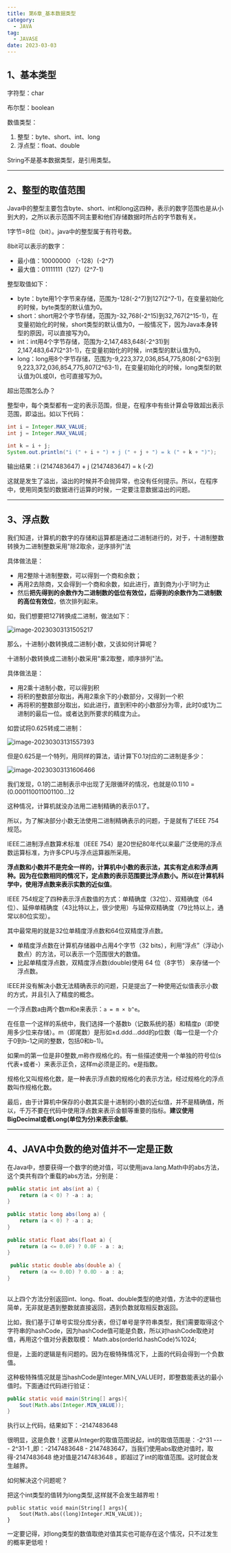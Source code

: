 ```yaml
---
title: 第6章_基本数据类型
category:
  - JAVA
tag: 
  - JAVASE
date: 2023-03-03
---
```


<!-- more -->

## 1、基本类型

字符型：char

布尔型：boolean

数值类型：

1. 整型：byte、short、int、long
2. 浮点型：float、double

String不是基本数据类型，是引用类型。

---

## 2、整型的取值范围

Java中的整型主要包含byte、short、int和long这四种，表示的数字范围也是从小到大的，之所以表示范围不同主要和他们存储数据时所占的字节数有关。

1字节=8位（bit）。java中的整型属于有符号数。

8bit可以表示的数字：

- 最小值：10000000 （-128）(-2^7)
- 最大值：01111111（127）(2^7-1)

整型取值如下：

- byte：byte用1个字节来存储，范围为-128(-2^7)到127(2^7-1)，在变量初始化的时候，byte类型的默认值为0。
- short：short用2个字节存储，范围为-32,768(-2^15)到32,767(2^15-1)，在变量初始化的时候，short类型的默认值为0，一般情况下，因为Java本身转型的原因，可以直接写为0。
- int：int用4个字节存储，范围为-2,147,483,648(-2^31)到2,147,483,647(2^31-1)，在变量初始化的时候，int类型的默认值为0。
- long：long用8个字节存储，范围为-9,223,372,036,854,775,808(-2^63)到9,223,372,036,854,775,807(2^63-1)，在变量初始化的时候，long类型的默认值为0L或0l，也可直接写为0。

超出范围怎么办？

整型中，每个类型都有一定的表示范围，但是，在程序中有些计算会导致超出表示范围，即溢出。如以下代码：

```java
int i = Integer.MAX_VALUE;
int j = Integer.MAX_VALUE;
 
int k = i + j;
System.out.println("i (" + i + ") + j (" + j + ") = k (" + k + ")");
```

输出结果：i (2147483647) + j (2147483647) = k (-2)

这就是发生了溢出，溢出的时候并不会抛异常，也没有任何提示。所以，在程序中，使用同类型的数据进行运算的时候，一定要注意数据溢出的问题。

---

## 3、浮点数

我们知道，计算机的数字的存储和运算都是通过二进制进行的，对于，十进制整数转换为二进制整数采用"除2取余，逆序排列"法

具体做法是：

- 用2整除十进制整数，可以得到一个商和余数；
- 再用2去除商，又会得到一个商和余数，如此进行，直到商为小于1时为止
- 然后**把先得到的余数作为二进制数的低位有效位，后得到的余数作为二进制数的高位有效位**，依次排列起来。

如，我们想要把127转换成二进制，做法如下：

![image-20230303131505217](https://studyimages.oss-cn-beijing.aliyuncs.com/img/JAVASE/Base/202303031315316.png)

那么，十进制小数转换成二进制小数，又该如何计算呢？

十进制小数转换成二进制小数采用"乘2取整，顺序排列"法。

具体做法是：

- 用2乘十进制小数，可以得到积
- 将积的整数部分取出，再用2乘余下的小数部分，又得到一个积
- 再将积的整数部分取出，如此进行，直到积中的小数部分为零，此时0或1为二进制的最后一位。或者达到所要求的精度为止。

如尝试将0.625转成二进制：

![image-20230303131557393](https://studyimages.oss-cn-beijing.aliyuncs.com/img/JAVASE/Base/202303031315456.png)

但是0.625是一个特列，用同样的算法，请计算下0.1对应的二进制是多少：

![image-20230303131606466](https://studyimages.oss-cn-beijing.aliyuncs.com/img/JAVASE/Base/202303031316554.png)

我们发现，0.1的二进制表示中出现了无限循环的情况，也就是(0.1)10 = (0.000110011001100…)2

这种情况，计算机就没办法用二进制精确的表示0.1了。

所以，为了解决部分小数无法使用二进制精确表示的问题，于是就有了IEEE 754规范。

IEEE二进制浮点数算术标准（IEEE 754）是20世纪80年代以来最广泛使用的浮点数运算标准，为许多CPU与浮点运算器所采用。

**浮点数和小数并不是完全一样的，计算机中小数的表示法，其实有定点和浮点两种。因为在位数相同的情况下，定点数的表示范围要比浮点数小。所以在计算机科学中，使用浮点数来表示实数的近似值**。


IEEE 754规定了四种表示浮点数值的方式：单精确度（32位）、双精确度（64位）、延伸单精确度（43比特以上，很少使用）与延伸双精确度（79比特以上，通常以80位实现）。

其中最常用的就是32位单精度浮点数和64位双精度浮点数。

- 单精度浮点数在计算机存储器中占用4个字节（32 bits），利用“浮点”（浮动小数点）的方法，可以表示一个范围很大的数值。
- 比起单精度浮点数，双精度浮点数(double)使用 64 位（8字节） 来存储一个浮点数。

IEEE并没有解决小数无法精确表示的问题，只是提出了一种使用近似值表示小数的方式，并且引入了精度的概念。

一个浮点数a由两个数m和e来表示：`a = m × b^e`。

在任意一个这样的系统中，我们选择一个基数b（记数系统的基）和精度p（即使用多少位来存储）。m（即尾数）是形如±d.ddd...ddd的p位数（每一位是一个介于0到b-1之间的整数，包括0和b-1)。

如果m的第一位是非0整数,m称作规格化的。有一些描述使用一个单独的符号位(s 代表+或者-）来表示正负，这样m必须是正的。e是指数。 

规格化又叫规格化数，是一种表示浮点数的规格化的表示方法，经过规格化的浮点数叫作规格化数。

最后，由于计算机中保存的小数其实是十进制的小数的近似值，并不是精确值，所以，千万不要在代码中使用浮点数来表示金额等重要的指标。**建议使用BigDecimal或者Long(单位为分)来表示金额**。

---

## 4、JAVA中负数的绝对值并不一定是正数

在Java中，想要获得一个数字的绝对值，可以使用java.lang.Math中的abs方法，这个类共有四个重载的abs方法，分别是：
```java
public static int abs(int a) {
    return (a < 0) ? -a : a;
}
 
public static long abs(long a) {
    return (a < 0) ? -a : a;
}
 
public static float abs(float a) {
    return (a <= 0.0F) ? 0.0F - a : a;
}
 
 public static double abs(double a) {
    return (a <= 0.0D) ? 0.0D - a : a;
}
 
```
以上四个方法分别返回int、long、float、double类型的绝对值，方法中的逻辑也简单，无非就是遇到整数就直接返回，遇到负数就取相反数返回。 

比如，我们基于订单号实现分库分表，但订单号是字符串类型，我们需要取得这个字符串的hashCode，因为hashCode值可能是负数，所以对hashCode取绝对值，再用这个值对分表数取模：
Math.abs(orderId.hashCode)%1024;

但是，上面的逻辑是有问题的。因为在极特殊情况下，上面的代码会得到一个负数值。

这种极特殊情况就是当hashCode是Integer.MIN_VALUE时，即整数能表达的最小值时。下面通过代码进行验证：
```java
public static void main(String[] args){
    Sout(Math.abs(Integer.MIN_VALUE));
}
```
执行以上代码，结果如下：-2147483648

很明显，这是负数！这要从Integer的取值范围说起，int的取值范围是：-2^31 ---- 2^31-1 ,即：-2147483648 - 2147483647，当我们使用abs取绝对值时，取得-2147483648 绝对值是2147483648 。即超过了int的取值范围。这时就会发生越界。

如何解决这个问题呢？

把这个int类型的值转为long类型,这样就不会发生越界啦！
```
public static void main(String[] args){
    Sout(Math.abs((long)Integer.MIN_VALUE));
}
```

一定要记得，对long类型的数值取绝对值其实也可能存在这个情况，只不过发生的概率更低啦！